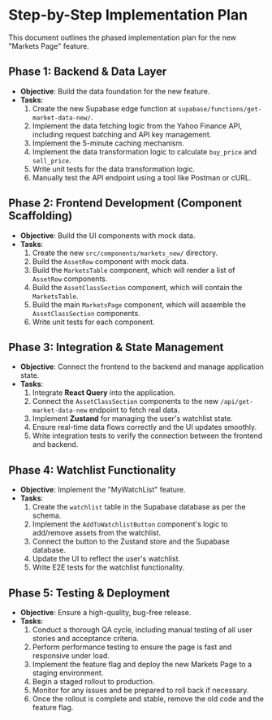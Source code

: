 # Step-by-Step Implementation Plan

This document outlines the phased implementation plan for the new "Markets Page" feature.

## Phase 1: Backend & Data Layer

*   **Objective**: Build the data foundation for the new feature.
*   **Tasks**:
    1.  Create the new Supabase edge function at `supabase/functions/get-market-data-new/`.
    2.  Implement the data fetching logic from the Yahoo Finance API, including request batching and API key management.
    3.  Implement the 5-minute caching mechanism.
    4.  Implement the data transformation logic to calculate `buy_price` and `sell_price`.
    5.  Write unit tests for the data transformation logic.
    6.  Manually test the API endpoint using a tool like Postman or cURL.

## Phase 2: Frontend Development (Component Scaffolding)

*   **Objective**: Build the UI components with mock data.
*   **Tasks**:
    1.  Create the new `src/components/markets_new/` directory.
    2.  Build the `AssetRow` component with mock data.
    3.  Build the `MarketsTable` component, which will render a list of `AssetRow` components.
    4.  Build the `AssetClassSection` component, which will contain the `MarketsTable`.
    5.  Build the main `MarketsPage` component, which will assemble the `AssetClassSection` components.
    6.  Write unit tests for each component.

## Phase 3: Integration & State Management

*   **Objective**: Connect the frontend to the backend and manage application state.
*   **Tasks**:
    1.  Integrate **React Query** into the application.
    2.  Connect the `AssetClassSection` components to the new `/api/get-market-data-new` endpoint to fetch real data.
    3.  Implement **Zustand** for managing the user's watchlist state.
    4.  Ensure real-time data flows correctly and the UI updates smoothly.
    5.  Write integration tests to verify the connection between the frontend and backend.

## Phase 4: Watchlist Functionality

*   **Objective**: Implement the "MyWatchList" feature.
*   **Tasks**:
    1.  Create the `watchlist` table in the Supabase database as per the schema.
    2.  Implement the `AddToWatchlistButton` component's logic to add/remove assets from the watchlist.
    3.  Connect the button to the Zustand store and the Supabase database.
    4.  Update the UI to reflect the user's watchlist.
    5.  Write E2E tests for the watchlist functionality.

## Phase 5: Testing & Deployment

*   **Objective**: Ensure a high-quality, bug-free release.
*   **Tasks**:
    1.  Conduct a thorough QA cycle, including manual testing of all user stories and acceptance criteria.
    2.  Perform performance testing to ensure the page is fast and responsive under load.
    3.  Implement the feature flag and deploy the new Markets Page to a staging environment.
    4.  Begin a staged rollout to production.
    5.  Monitor for any issues and be prepared to roll back if necessary.
    6.  Once the rollout is complete and stable, remove the old code and the feature flag.